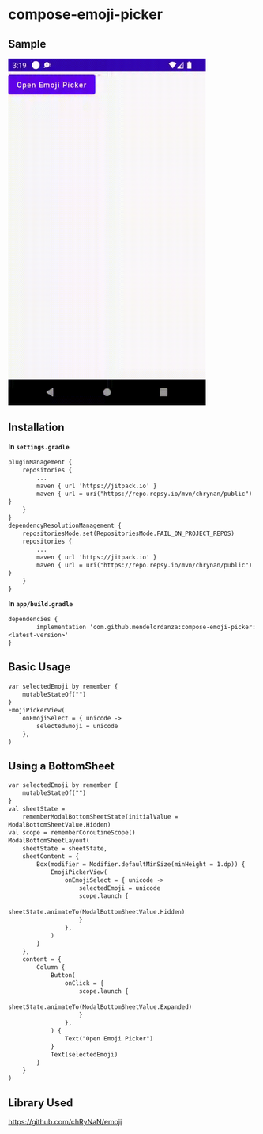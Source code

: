 # compose-emoji-picker


## Sample
<img src="https://github.com/mendelordanza/compose-emoji-picker/blob/main/untitled.gif" width="400" height="700"/>

## Installation
**In `settings.gradle`**
```
pluginManagement {
    repositories {
        ...
        maven { url 'https://jitpack.io' }
        maven { url = uri("https://repo.repsy.io/mvn/chrynan/public") }
    }
}
dependencyResolutionManagement {
    repositoriesMode.set(RepositoriesMode.FAIL_ON_PROJECT_REPOS)
    repositories {
        ...
        maven { url 'https://jitpack.io' }
        maven { url = uri("https://repo.repsy.io/mvn/chrynan/public") }
    }
}
```

**In `app/build.gradle`**
```
dependencies {
        implementation 'com.github.mendelordanza:compose-emoji-picker:<latest-version>'
}
```

## Basic Usage
```
var selectedEmoji by remember {
    mutableStateOf("")
}
EmojiPickerView(
    onEmojiSelect = { unicode ->
        selectedEmoji = unicode
    },
)
```

## Using a BottomSheet
```
var selectedEmoji by remember {
    mutableStateOf("")
}
val sheetState =
    rememberModalBottomSheetState(initialValue = ModalBottomSheetValue.Hidden)
val scope = rememberCoroutineScope()
ModalBottomSheetLayout(
    sheetState = sheetState,
    sheetContent = {
        Box(modifier = Modifier.defaultMinSize(minHeight = 1.dp)) {
            EmojiPickerView(
                onEmojiSelect = { unicode ->
                    selectedEmoji = unicode
                    scope.launch {
                        sheetState.animateTo(ModalBottomSheetValue.Hidden)
                    }
                },
            )
        }
    },
    content = {
        Column {
            Button(
                onClick = {
                    scope.launch {
                        sheetState.animateTo(ModalBottomSheetValue.Expanded)
                    }
                },
            ) {
                Text("Open Emoji Picker")
            }
            Text(selectedEmoji)
        }
    }
)
```

## Library Used
https://github.com/chRyNaN/emoji
